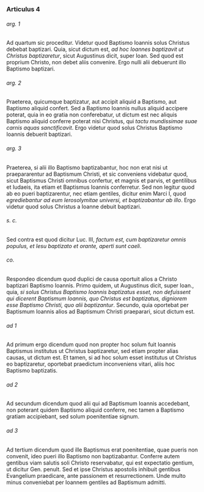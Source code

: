 ### Articulus 4

###### arg. 1
Ad quartum sic proceditur. Videtur quod Baptismo Ioannis solus Christus debebat baptizari. Quia, sicut dictum est, *ad hoc Ioannes baptizavit ut Christus baptizaretur*, sicut Augustinus dicit, super Ioan. Sed quod est proprium Christo, non debet aliis convenire. Ergo nulli alii debuerunt illo Baptismo baptizari.

###### arg. 2
Praeterea, quicumque baptizatur, aut accipit aliquid a Baptismo, aut Baptismo aliquid confert. Sed a Baptismo Ioannis nullus aliquid accipere poterat, quia in eo gratia non conferebatur, ut dictum est nec aliquis Baptismo aliquid conferre poterat nisi Christus, qui *tactu mundissimae suae carnis aquas sanctificavit*. Ergo videtur quod solus Christus Baptismo Ioannis debuerit baptizari.

###### arg. 3
Praeterea, si alii illo Baptismo baptizabantur, hoc non erat nisi ut praepararentur ad Baptismum Christi, et sic conveniens videbatur quod, sicut Baptismus Christi omnibus confertur, et magnis et parvis, et gentilibus et Iudaeis, ita etiam et Baptismus Ioannis conferretur. Sed non legitur quod ab eo pueri baptizarentur, nec etiam gentiles, dicitur enim Marci I, quod *egrediebantur ad eum Ierosolymitae universi, et baptizabantur ab illo*. Ergo videtur quod solus Christus a Ioanne debuit baptizari.

###### s. c.
Sed contra est quod dicitur Luc. III, *factum est, cum baptizaretur omnis populus, et Iesu baptizato et orante, aperti sunt caeli*.

###### co.
Respondeo dicendum quod duplici de causa oportuit alios a Christo baptizari Baptismo Ioannis. Primo quidem, ut Augustinus dicit, super Ioan., quia, *si solus Christus Baptismo Ioannis baptizatus esset, non defuissent qui dicerent Baptismum Ioannis, quo Christus est baptizatus, digniorem esse Baptismo Christi, quo alii baptizantur*. Secundo, quia oportebat per Baptismum Ioannis alios ad Baptismum Christi praeparari, sicut dictum est.

###### ad 1
Ad primum ergo dicendum quod non propter hoc solum fuit Ioannis Baptismus institutus ut Christus baptizaretur, sed etiam propter alias causas, ut dictum est. Et tamen, si ad hoc solum esset institutus ut Christus eo baptizaretur, oportebat praedictum inconveniens vitari, aliis hoc Baptismo baptizatis.

###### ad 2
Ad secundum dicendum quod alii qui ad Baptismum Ioannis accedebant, non poterant quidem Baptismo aliquid conferre, nec tamen a Baptismo gratiam accipiebant, sed solum poenitentiae signum.

###### ad 3
Ad tertium dicendum quod ille Baptismus erat poenitentiae, quae pueris non convenit, ideo pueri illo Baptismo non baptizabantur. Conferre autem gentibus viam salutis soli Christo reservabatur, qui est expectatio gentium, ut dicitur Gen. penult. Sed et ipse Christus apostolis inhibuit gentibus Evangelium praedicare, ante passionem et resurrectionem. Unde multo minus conveniebat per Ioannem gentiles ad Baptismum admitti.

